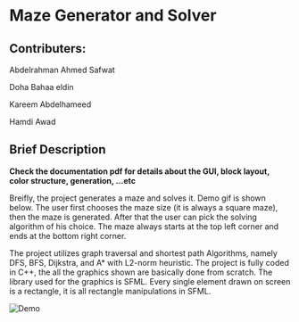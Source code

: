 # Maze Generator and Solver

## Contributers:

Abdelrahman Ahmed Safwat

Doha Bahaa eldin

Kareem Abdelhameed

Hamdi Awad

## Brief Description

**Check the documentation pdf for details about the GUI, block layout, color structure, generation, ...etc**

Breifly, the project generates a maze and solves it. Demo gif is shown below. The user first chooses the maze size (it is always a square maze), then the maze is generated. After that the user can pick the solving algorithm of his choice. The maze always starts at the top left corner and ends at the bottom right corner.

The project utilizes graph traversal and shortest path Algorithms, namely DFS, BFS, Dijkstra, and A* with L2-norm heuristic.
The project is fully coded in C++, the all the graphics shown are basically done from scratch.
The library used for the graphics is SFML. Every single element drawn on screen is a rectangle, it is all rectangle manipulations in SFML.

![Demo](demo.gif)
